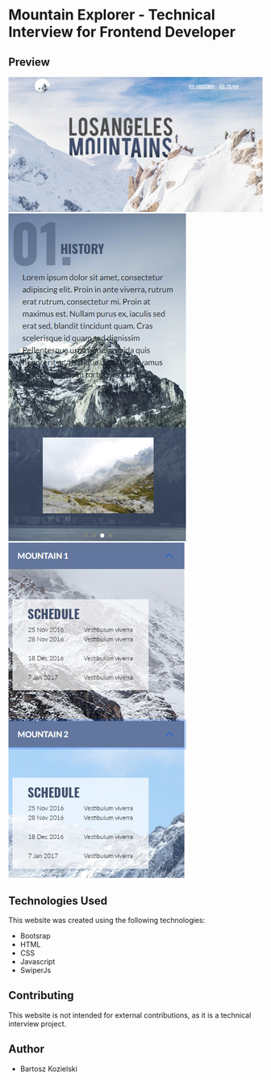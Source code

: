 # Mountain Explorer - Technical Interview for Frontend Developer

 


## Preview 

<img src="/images/Zrzut ekranu 2024-01-10 082111.png" alt="Alt text" title="Optional title">
<img src="/images/Zrzut ekranu 2024-01-10 082151.png" alt="Alt text" title="Optional title">
<img src="/images/Zrzut ekranu 2024-01-10 082215.png" alt="Alt text" title="Optional title">




## Technologies Used

This website was created using the following technologies:

- Bootsrap
- HTML
- CSS
- Javascript
- SwiperJs


## Contributing
This website is not intended for external contributions, as it is a technical interview project. 

## Author
- Bartosz Kozielski 


